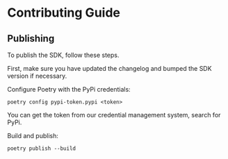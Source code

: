 # Contributing Guide
## Publishing
To publish the SDK, follow these steps.

First, make sure you have updated the changelog and bumped the SDK version if necessary.

Configure Poetry with the PyPi credentials:

```
poetry config pypi-token.pypi <token>
```

You can get the token from our credential management system, search for PyPi.

Build and publish:
```
poetry publish --build
```
